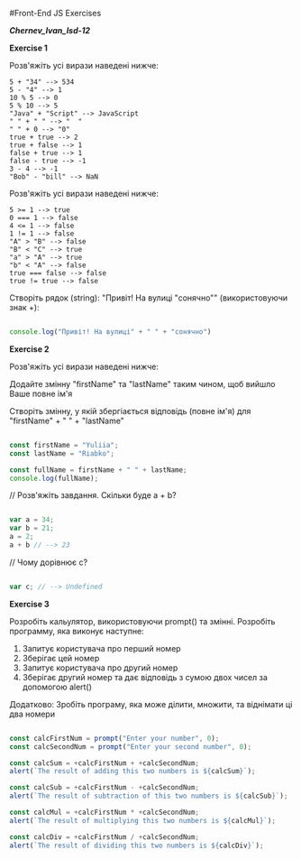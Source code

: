 #Front-End JS Exercises

**_Chernev_Ivan_Isd-12_**

**Exercise 1**

Розв'яжіть усі вирази наведені нижче:

```
5 + "34" --> 534
5 - "4" --> 1
10 % 5 --> 0
5 % 10 --> 5
"Java" + "Script" --> JavaScript
" " + " " --> "  "
" " + 0 --> "0"
true + true --> 2
true + false --> 1
false + true --> 1
false - true --> -1
3 - 4 --> -1
"Bob" - "bill" --> NaN
```

Розв'яжіть усі вирази наведені нижче:

```
5 >= 1 --> true
0 === 1 --> false
4 <= 1 --> false
1 != 1 --> false
"A" > "B" --> false
"B" < "C" --> true
"a" > "A" --> true
"b" < "A" --> false
true === false --> false
true != true --> false
```

Створіть рядок (string): "Привіт! На вулиці "сонячно"" (використовуючи знак +):

```JavaScript

console.log("Привіт! На вулиці" + " " + "сонячно")

```

**Exercise 2**

Розв'яжіть усі вирази наведені нижче:

Додайте змінну "firstName" та "lastName" таким чином, щоб вийшло Ваше повне ім'я

Створіть змінну, у якій збергіається відповідь (повне ім'я) для "firstName" + " " + "lastName"

```JavaScript

const firstName = "Yuliia";
const lastName = "Riabko";

const fullName = firstName + " " + lastName;
console.log(fullName);

```

// Розв'яжіть завдання. Скільки буде a + b?

```JavaScript

var a = 34;
var b = 21;
a = 2;
a + b // --> 23

```

// Чому дорівнює c?

```JavaScript

var c; // --> Undefined

```

**Exercise 3**

Розробіть кальулятор, використовуючи prompt() та змінні. Розробіть программу, яка виконує наступне:

1. Запитує користувача про перший номер
2. Зберігає цей номер
3. Запитує користувача про другий номер
4. Зберігає другий номер та дає відповідь з сумою двох чисел за допомогою alert()

Додатково: Зробіть програму, яка може ділити, множити, та віднімати ці два номери

```JavaScript

const calcFirstNum = prompt("Enter your number", 0);
const calcSecondNum = prompt("Enter your second number", 0);

const calcSum = +calcFirstNum + +calcSecondNum;
alert(`The result of adding this two numbers is ${calcSum}`);

const calcSub = +calcFirstNum - +calcSecondNum;
alert(`The result of subtraction of this two numbers is ${calcSub}`);

const calcMul = +calcFirstNum * +calcSecondNum;
alert(`The result of multiplying this two numbers is ${calcMul}`);

const calcDiv = +calcFirstNum / +calcSecondNum;
alert(`The result of dividing this two numbers is ${calcDiv}`);

```

